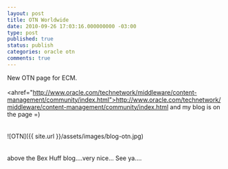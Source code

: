 ```yaml
---
layout: post
title: OTN Worldwide
date: 2010-09-26 17:03:16.000000000 -03:00
type: post
published: true
status: publish
categories: oracle otn
comments: true
---
```

New OTN page for ECM.  <br />  
<ahref="http://www.oracle.com/technetwork/middleware/content-management/community/index.html">http://www.oracle.com/technetwork/middleware/content-management/community/index.html</a>
and my blog is on the page =)  
<br />  
![OTN]({{ site.url }}/assets/images/blog-otn.jpg)  
<br />  
above the Bex Huff blog....very nice...
See ya....
